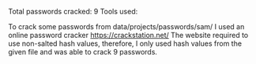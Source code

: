 Total passwords cracked: 9
Tools used:


To crack some passwords from data/projects/passwords/sam/ I used an online password cracker https://crackstation.net/  The website required to use non-salted hash values, therefore, I only used hash values from the given file and was able to crack 9 passwords. 
